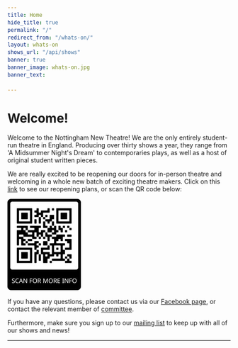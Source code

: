 ```yaml
---
title: Home
hide_title: true
permalink: "/"
redirect_from: "/whats-on/"
layout: whats-on
shows_url: "/api/shows"
banner: true
banner_image: whats-on.jpg
banner_text: 

---
```

# Welcome!

Welcome to the Nottingham New Theatre! We are the only entirely student-run theatre in England. Producing over thirty shows a year, they range from 'A Midsummer Night's Dream' to contemporaries plays, as well as a host of original student written pieces.

We are really excited to be reopening our doors for in-person theatre and welcoming in a whole new batch of exciting theatre makers. Click on this [link](https://docs.google.com/document/d/18JqUZi8_5mV28pgSUmbcQG78xlYXP6D1GpWnE4wIMZQ/edit?usp=sharing) to see our reopening plans, or scan the QR code below:

![](/static/qr-code.jpg)

If you have any questions, please contact us via our [Facebook page](https://www.facebook.com/thenottinghamnewtheatre), or contact the relevant member of [committee](/about/#committee "Committee").

Furthermore, make sure you sign up to our [mailing list](https://newtheatre.us3.list-manage.com/subscribe?u=ce5311ce46fe45638f90f4022&id=97e4899eb8) to keep up with all of our shows and news!

<hr class="w-75">